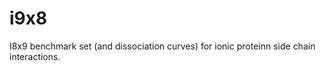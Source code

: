 i9x8
====

I8x9 benchmark set (and dissociation curves) for ionic proteinn side chain interactions.
